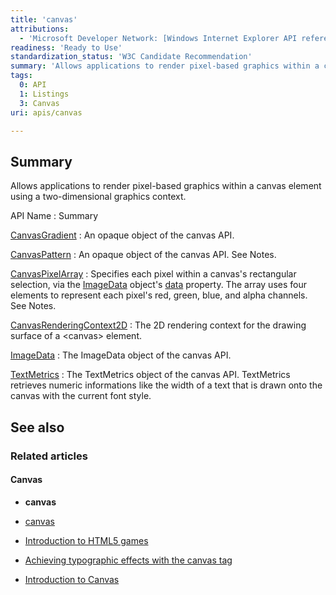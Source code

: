 ```yaml
---
title: 'canvas'
attributions:
  - 'Microsoft Developer Network: [Windows Internet Explorer API reference Article](http://msdn.microsoft.com/en-us/library/ie/hh828809%28v=vs.85%29.aspx)'
readiness: 'Ready to Use'
standardization_status: 'W3C Candidate Recommendation'
summary: 'Allows applications to render pixel-based graphics within a canvas element using a two-dimensional graphics context.'
tags:
  0: API
  1: Listings
  3: Canvas
uri: apis/canvas

---
```

## Summary

Allows applications to render pixel-based graphics within a canvas element using a two-dimensional graphics context.

API Name
:   Summary

[CanvasGradient](/apis/canvas/CanvasGradient)
:   An opaque object of the canvas API.

[CanvasPattern](/apis/canvas/CanvasPattern)
:   An opaque object of the canvas API. See Notes.

[CanvasPixelArray](/apis/canvas/CanvasPixelArray)
:   Specifies each pixel within a canvas's rectangular selection, via the [ImageData](/apis/canvas/ImageData) object's [data](/apis/canvas/ImageData/data) property. The array uses four elements to represent each pixel's red, green, blue, and alpha channels. See Notes.

[CanvasRenderingContext2D](/apis/canvas/CanvasRenderingContext2D)
:   The 2D rendering context for the drawing surface of a \<canvas\> element.

[ImageData](/apis/canvas/ImageData)
:   The ImageData object of the canvas API.

[TextMetrics](/apis/canvas/TextMetrics)
:   The TextMetrics object of the canvas API. TextMetrics retrieves numeric informations like the width of a text that is drawn onto the canvas with the current font style.

## See also

### Related articles

#### Canvas

-   **canvas**

-   [canvas](/html/elements/canvas)

-   [Introduction to HTML5 games](/tutorials/canvas_notearsgame)

-   [Achieving typographic effects with the canvas tag](/tutorials/canvas_texteffects)

-   [Introduction to Canvas](/tutorials/canvas/canvas_tutorial)
